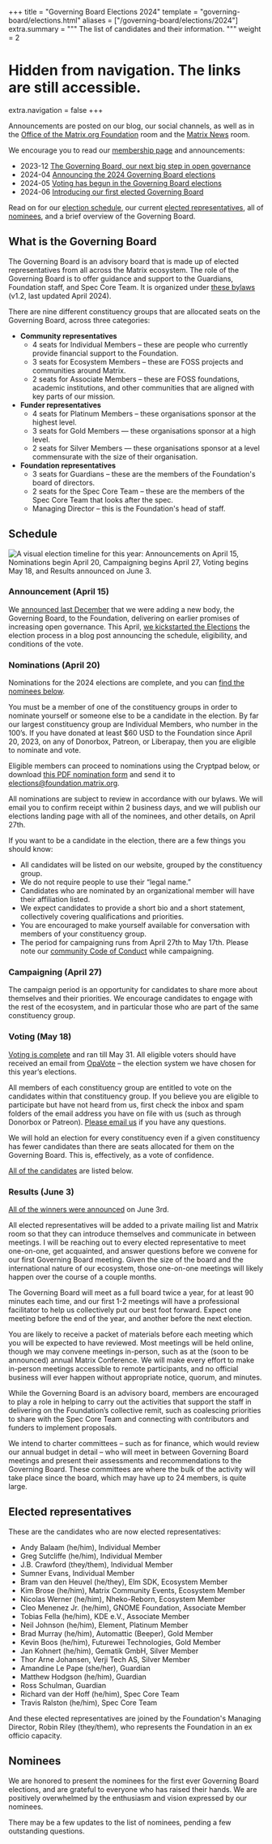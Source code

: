 +++
title = "Governing Board Elections 2024"
template = "governing-board/elections.html"
aliases = ["/governing-board/elections/2024"]
extra.summary = """
The list of candidates and their information.
"""
weight = 2
# Hidden from navigation. The links are still accessible.
extra.navigation = false
+++

Announcements are posted on our blog, our social channels, as well as in the [Office of the Matrix.org Foundation](https://matrix.to/#/#foundation-office:matrix.org) room and the [Matrix News](https://matrix.to/#/#matrix-news:matrix.org) room.

We encourage you to read our [membership page](/membership/) and announcements:

* 2023-12 [The Governing Board, our next big step in open governance](/blog/2023/12/electing-our-first-governing-board)
* 2024-04 [Announcing the 2024 Governing Board elections](/blog/2024/04/election-announcement)
* 2024-05 [Voting has begun in the Governing Board elections](/blog/2024/05/voting-begins)
* 2024-06 [Introducing our first elected Governing Board](/blog/2024/06/election-results)

Read on for our [election schedule](#schedule), our current [elected representatives](#elected-representatives), all of [nominees](#nominees), and a brief overview of the Governing Board.

## What is the Governing Board

The Governing Board is an advisory board that is made up of elected representatives from all across the Matrix ecosystem. The role of the Governing Board is to offer guidance and support to the Guardians, Foundation staff, and Spec Core Team. It is organized under [these bylaws](/media/2024-04-governing-board-terms-of-reference.pdf) (v1.2, last updated April 2024).

There are nine different constituency groups that are allocated seats on the Governing Board, across three categories:

* **Community representatives**
  * 4 seats for Individual Members – these are people who currently provide financial support to the Foundation.
  * 3 seats for Ecosystem Members – these are FOSS projects and communities around Matrix.
  * 2 seats for Associate Members – these are FOSS foundations, academic institutions, and other communities that are aligned with key parts of our mission.
* **Funder representatives**
  * 4 seats for Platinum Members – these organisations sponsor at the highest level.
  * 3 seats for Gold Members — these organisations sponsor at a high level.
  * 2 seats for Silver Members — these organisations sponsor at a level commensurate with the size of their organisation.
* **Foundation representatives**
  * 3 seats for Guardians – these are the members of the Foundation's board of directors.
  * 2 seats for the Spec Core Team – these are the members of the Spec Core Team that looks after the spec.
  * Managing Director – this is the Foundation's head of staff.

## Schedule

![A visual election timeline for this year: Announcements on April 15, Nominations begin April 20, Campaigning begins April 27, Voting begins May 18, and Results announced on June 3.](/blog/img/2024-election-timeline.png)

### Announcement (April 15)

We [announced last December](/blog/2023/12/electing-our-first-governing-board/) that we were adding a new body, the Governing Board, to the Foundation, delivering on earlier promises of increasing open governance. This April, [we kickstarted the Elections](/blog/2024/04/election-announcement/) the election process in a blog post announcing the schedule, eligibility, and conditions of the vote.

### Nominations (April 20)

Nominations for the 2024 elections are complete, and you can [find the nominees below](#nominees).

You must be a member of one of the constituency groups in order to nominate yourself or someone else to be a candidate in the election. By far our largest constituency group are Individual Members, who number in the 100’s. If you have donated at least $60 USD to the Foundation since April 20, 2023, on any of Donorbox, Patreon, or Liberapay, then you are eligible to nominate and vote.

Eligible members can proceed to nominations using the Cryptpad below, or download [this PDF nomination form](https://matrix.org/media/2024-nomination-form.pdf) and send it to [elections@foundation.matrix.org](mailto:elections@foundation.matrix.org).

All nominations are subject to review in accordance with our bylaws. We will email you to confirm receipt within 2 business days, and we will publish our elections landing page with all of the nominees, and other details, on April 27th.

If you want to be a candidate in the election, there are a few things you should know:

* All candidates will be listed on our website, grouped by the constituency group.
* We do not require people to use their “legal name.”
* Candidates who are nominated by an organizational member will have their affiliation listed.
* We expect candidates to provide a short bio and a short statement, collectively covering qualifications and priorities.
* You are encouraged to make yourself available for conversation with members of your constituency group.
* The period for campaigning runs from April 27th to May 17th. Please note our [community Code of Conduct](https://matrix.org/legal/code-of-conduct/) while campaigning.

### Campaigning (April 27)

The campaign period is an opportunity for candidates to share more about themselves and their priorities. We encourage candidates to engage with the rest of the ecosystem, and in particular those who are part of the same constituency group.

### Voting (May 18)

[Voting is complete](/blog/2024/05/voting-begins) and ran till May 31. All eligible voters should have received an email from [OpaVote](https://www.opavote.com/) – the election system we have chosen for this year’s elections.

All members of each constituency group are entitled to vote on the candidates within that constituency group. If you believe you are eligible to participate but have not heard from us, first check the inbox and spam folders of the email address you have on file with us (such as through Donorbox or Patreon). [Please email us](mailto:elections@foundation.matrix.org) if you have any questions.

We will hold an election for every constituency even if a given constituency has fewer candidates than there are seats allocated for them on the Governing Board. This is, effectively, as a vote of confidence.

[All of the candidates](#nominees) are listed below.

### Results (June 3)

[All of the winners were announced](/blog/2024/06/election-results) on June 3rd.

All elected representatives will be added to a private mailing list and Matrix room so that they can introduce themselves and communicate in between meetings. I will be reaching out to every elected representative to meet one-on-one, get acquainted, and answer questions before we convene for our first Governing Board meeting. Given the size of the board and the international nature of our ecosystem, those one-on-one meetings will likely happen over the course of a couple months.

The Governing Board will meet as a full board twice a year, for at least 90 minutes each time, and our first 1-2 meetings will have a professional facilitator to help us collectively put our best foot forward. Expect one meeting before the end of the year, and another before the next election.

You are likely to receive a packet of materials before each meeting which you will be expected to have reviewed. Most meetings will be held online, though we may convene meetings in-person, such as at the (soon to be announced) annual Matrix Conference. We will make every effort to make in-person meetings accessible to remote participants, and no official business will ever happen without appropriate notice, quorum, and minutes.

While the Governing Board is an advisory board, members are encouraged to play a role in helping to carry out the activities that support the staff in delivering on the Foundation’s collective remit, such as coalescing priorities to share with the Spec Core Team and connecting with contributors and funders to implement proposals.

We intend to charter committees – such as for finance, which would review our annual budget in detail – who will meet in between Governing Board meetings and present their assessments and recommendations to the Governing Board. These committees are where the bulk of the activity will take place since the board, which may have up to 24 members, is quite large.

## Elected representatives

These are the candidates who are now elected representatives:

* Andy Balaam (he/him), Individual Member
* Greg Sutcliffe (he/him), Individual Member
* J.B. Crawford (they/them), Individual Member
* Sumner Evans, Individual Member
* Bram van den Heuvel (he/they), Elm SDK, Ecosystem Member
* Kim Brose (he/him), Matrix Community Events, Ecosystem Member
* Nicolas Werner (he/him), Nheko-Reborn, Ecosystem Member
* Cleo Menenez Jr. (he/him), GNOME Foundation, Associate Member
* Tobias Fella (he/him), KDE e.V., Associate Member
* Neil Johnson (he/him), Element, Platinum Member
* Brad Murray (he/him), Automattic (Beeper), Gold Member
* Kevin Boos (he/him), Futurewei Technologies, Gold Member
* Jan Kohnert (he/him), Gematik GmbH, Silver Member
* Thor Arne Johansen, Verji Tech AS, Silver Member
* Amandine Le Pape (she/her), Guardian
* Matthew Hodgson (he/him), Guardian
* Ross Schulman, Guardian
* Richard van der Hoff (he/him), Spec Core Team
* Travis Ralston (he/him), Spec Core Team

And these elected representatives are joined by the Foundation's Managing Director, Robin Riley (they/them), who represents the Foundation in an ex officio capacity.

## Nominees

We are honored to present the nominees for the first ever Governing Board elections, and are grateful to everyone who has raised their hands. We are positively overwhelmed by the enthusiasm and vision expressed by our nominees.

There may be a few updates to the list of nominees, pending a few outstanding questions.
